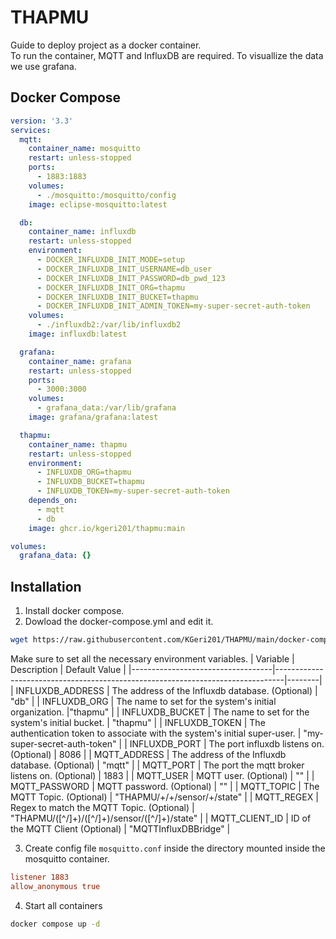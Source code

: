 # THAPMU

Guide to deploy project as a docker container.  
To run the container, MQTT and InfluxDB are required.
To visuallize the data we use grafana.

## Docker Compose
```yml
version: '3.3'
services:
  mqtt:
    container_name: mosquitto
    restart: unless-stopped
    ports:
      - 1883:1883
    volumes:
      - ./mosquitto:/mosquitto/config
    image: eclipse-mosquitto:latest

  db:
    container_name: influxdb
    restart: unless-stopped
    environment:
      - DOCKER_INFLUXDB_INIT_MODE=setup
      - DOCKER_INFLUXDB_INIT_USERNAME=db_user
      - DOCKER_INFLUXDB_INIT_PASSWORD=db_pwd_123
      - DOCKER_INFLUXDB_INIT_ORG=thapmu
      - DOCKER_INFLUXDB_INIT_BUCKET=thapmu
      - DOCKER_INFLUXDB_INIT_ADMIN_TOKEN=my-super-secret-auth-token
    volumes:
      - ./influxdb2:/var/lib/influxdb2
    image: influxdb:latest

  grafana:
    container_name: grafana
    restart: unless-stopped
    ports:
      - 3000:3000
    volumes:
      - grafana_data:/var/lib/grafana
    image: grafana/grafana:latest

  thapmu:
    container_name: thapmu
    restart: unless-stopped
    environment:
      - INFLUXDB_ORG=thapmu
      - INFLUXDB_BUCKET=thapmu
      - INFLUXDB_TOKEN=my-super-secret-auth-token
    depends_on:
      - mqtt
      - db
    image: ghcr.io/kgeri201/thapmu:main

volumes:
  grafana_data: {}
```

## Installation
1. Install docker compose.  
2. Dowload the docker-compose.yml and edit it.
```sh
wget https://raw.githubusercontent.com/KGeri201/THAPMU/main/docker-compose.yml
```
Make sure to set all the necessary environment variables.
| Variable | Description | Default Value |
|-----------------------------------|--------------------------------------------------------------------------------|--------|
| INFLUXDB_ADDRESS | The address of the Influxdb database. (Optional) | "db" |
| INFLUXDB_ORG | The name to set for the system's initial organization. |"thapmu" |
| INFLUXDB_BUCKET | The name to set for the system's initial bucket. | "thapmu" |
| INFLUXDB_TOKEN | The authentication token to associate with the system's initial super-user. | "my-super-secret-auth-token" |
| INFLUXDB_PORT | The port influxdb listens on. (Optional) | 8086 |
| MQTT_ADDRESS | The address of the Influxdb database. (Optional) | "mqtt" |
| MQTT_PORT | The port the mqtt broker listens on. (Optional) | 1883 |
| MQTT_USER | MQTT user. (Optional) | "" |
| MQTT_PASSWORD | MQTT password. (Optional) | "" |
| MQTT_TOPIC | The MQTT Topic. (Optional) | "THAPMU/+/+/sensor/+/state" |
| MQTT_REGEX | Regex to match the MQTT Topic. (Optional) | "THAPMU/([^/]+)/([^/]+)/sensor/([^/]+)/state" |
| MQTT_CLIENT_ID | ID of the MQTT Client (Optional) | "MQTTInfluxDBBridge" |
<!--- | INFLUXDB_USER | The username to set for the system's initial super-user. (Optional) | "db_user" | --->
<!--- | INFLUXDB_PASSWORD | The password to set for the system's inital super-user. (Optional) | "db_pwd_123" | --->
<!--- | INFLUXDB_DATABASE |The name to set for the system's initial database. (Optional) | "thapmu" | --->

3. Create config file ```mosquitto.conf``` inside the directory mounted inside the mosquitto container.
```conf
listener 1883
allow_anonymous true
```

4. Start all containers
```sh
docker compose up -d
```
